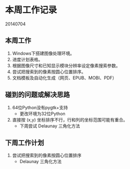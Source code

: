 # 本周工作记录

20140704

## 本周工作

1. Windows下搭建图像处理环境。
2. 进度计划表格。
3. 根据图像尺寸和已知显示模块分辨率设定像素搜索参数。
4. 尝试把搜索到的像素按圆心位置排序。
5. 文档模板及自动化生成（网页、EPUB、MOBI、PDF）

## 碰到的问题或解决思路

1. 64位Python没有pygtk+支持
    - 更改环境为32位Python
2. 直接按 (x,y) 坐标排序不行，行和列的坐标范围可能有重合。
    - 下周尝试 Delaunay 三角化方法

## 下周工作计划

1. 尝试把搜索到的像素按圆心位置排序
    - Delaunay 三角化方法
